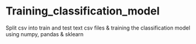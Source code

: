 # Training_classification_model
Split csv into train and test text csv files &amp; training the classification model using numpy, pandas &amp; sklearn
